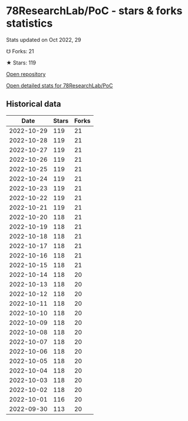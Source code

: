 # 78ResearchLab/PoC - stars & forks statistics

Stats updated on Oct 2022, 29

☋ Forks: 21

★ Stars: 119

[Open repository](https://github.com/78ResearchLab/PoC)

[Open detailed stats for 78ResearchLab/PoC](https://reviewgithub.com/rep/78ResearchLab/PoC)

## Historical data
| Date | Stars | Forks |
|------|-------|-------|
| 2022-10-29 | 119 | 21 | 
| 2022-10-28 | 119 | 21 | 
| 2022-10-27 | 119 | 21 | 
| 2022-10-26 | 119 | 21 | 
| 2022-10-25 | 119 | 21 | 
| 2022-10-24 | 119 | 21 | 
| 2022-10-23 | 119 | 21 | 
| 2022-10-22 | 119 | 21 | 
| 2022-10-21 | 119 | 21 | 
| 2022-10-20 | 118 | 21 | 
| 2022-10-19 | 118 | 21 | 
| 2022-10-18 | 118 | 21 | 
| 2022-10-17 | 118 | 21 | 
| 2022-10-16 | 118 | 21 | 
| 2022-10-15 | 118 | 21 | 
| 2022-10-14 | 118 | 20 | 
| 2022-10-13 | 118 | 20 | 
| 2022-10-12 | 118 | 20 | 
| 2022-10-11 | 118 | 20 | 
| 2022-10-10 | 118 | 20 | 
| 2022-10-09 | 118 | 20 | 
| 2022-10-08 | 118 | 20 | 
| 2022-10-07 | 118 | 20 | 
| 2022-10-06 | 118 | 20 | 
| 2022-10-05 | 118 | 20 | 
| 2022-10-04 | 118 | 20 | 
| 2022-10-03 | 118 | 20 | 
| 2022-10-02 | 118 | 20 | 
| 2022-10-01 | 116 | 20 | 
| 2022-09-30 | 113 | 20 | 

